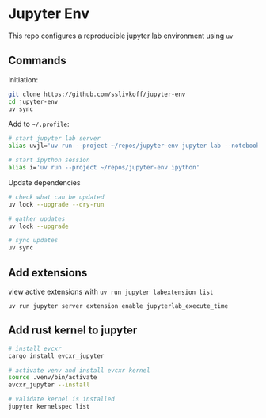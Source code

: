 
# Jupyter Env

This repo configures a reproducible jupyter lab environment using `uv`

## Commands

Initiation:
```bash
git clone https://github.com/sslivkoff/jupyter-env
cd jupyter-env
uv sync
```

Add to `~/.profile`:
```bash
# start jupyter lab server
alias uvjl='uv run --project ~/repos/jupyter-env jupyter lab --notebook-dir="$HOME/notebooks"'

# start ipython session
alias i='uv run --project ~/repos/jupyter-env ipython'
```

Update dependencies
```bash
# check what can be updated
uv lock --upgrade --dry-run

# gather updates
uv lock --upgrade

# sync updates
uv sync
```

## Add extensions

view active extensions with `uv run jupyter labextension list`

```
uv run jupyter server extension enable jupyterlab_execute_time
```

## Add rust kernel to jupyter

```bash
# install evcxr
cargo install evcxr_jupyter

# activate venv and install evcxr kernel
source .venv/bin/activate
evcxr_jupyter --install

# validate kernel is installed
jupyter kernelspec list
```
